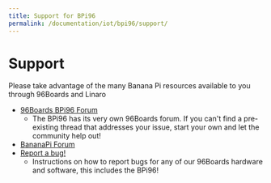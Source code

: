 ```yaml
---
title: Support for BPi96
permalink: /documentation/iot/bpi96/support/
---
```

# Support

Please take advantage of the many Banana Pi resources available to you through 96Boards and Linaro

- [96Boards BPi96 Forum](https://discuss.96boards.org/c/products/bpi-nbiot)
   - The BPi96 has its very own 96Boards forum. If you can't find a pre-existing thread that addresses your issue, start your own and let the community help out!
- [BananaPi Forum](http://forum.banana-pi.org/)
- [Report a bug!](../../../Extras/Report_a_bug/)
   - Instructions on how to report bugs for any of our 96Boards hardware and software, this includes the BPi96!
